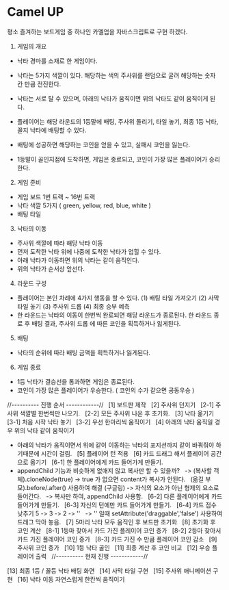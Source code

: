 # Camel UP

평소 즐겨하는 보드게임 중 하나인 카멜업을 자바스크립트로 구현 하겠다.

1. 게임의 개요
  - 낙타 경마를 소재로 한 게임이다.
  - 낙타는 5가지 색깔이 있다. 해당하는 색의 주사위를 랜덤으로 굴려 해당하는 숫자 칸 만큼 전진한다.
  - 낙타는 서로 탈 수 있으며, 아래의 낙타가 움직이면 위의 낙타도 같이 움직이게 된다.
    
  - 플레이어는 해당 라운드의 1등말에 배팅, 주사위 돌리기, 타일 놓기, 최종 1등 낙타, 꼴지 낙타에 배팅할 수 있다. 
  - 배팅에 성공하면 해당하는 코인을 얻을 수 있고, 실패시 코인을 잃는다.
  - 1등말이 골인지점에 도착하면, 게임은 종료되고, 코인이 가장 많은 플레이어가 승리한다.

2. 게임 준비
  - 게임 보드 1번 트랙 ~ 16번 트랙
  - 낙타 색깔 5가지 ( green, yellow, red, blue, white )
  - 배팅 타일 
3. 낙타의 이동
  - 주사위 색깔에 따라 해당 낙타 이동
  - 먼저 도착한 낙타 위에 나중에 도착한 낙타가 업힐 수 있다.
  - 아래 낙타가 이동하면 위의 낙타는 같이 움직인다.
  - 위의 낙타가 순서상 앞선다. 
4. 라운드 구성
  - 플레이어는 본인 차례에 4가지 행동을 할 수 있다.
    (1) 배팅 타일 가져오기
    (2) 사막 타일 놓기
    (3) 주사위 드롭
    (4) 최종 승부 예측
  - 한 라운드는 낙타의 이동이 한번씩 완료되면 해당 라운드가 종료된다.
    한 라운드 종료 후 배팅 결과, 주사위 드롭 에 따른 코인을 획득하거나 잃게된다.   
5. 배팅
  - 낙타의 순위에 따라 배팅 금액을 획득하거나 잃게된다.
6. 게임 종료
  - 1등 낙타가 결승선을 통과하면 게임은 종료된다.
  - 코인이 가장 많은 플레이어가 우승한다. ( 코인의 수가 같으면 공동우승 )

//---------- 진행 순서 ------------// &nbsp;
[1] 보드판 제작 &nbsp;
[2] 주사위 던지기 &nbsp;
  [2-1] 주사위 색깔별 한번씩만 나오기. &nbsp;
  [2-2] 모든 주사위 나온 후 초기화. &nbsp;
[3] 낙타 옮기기 &nbsp;
  [3-1] 처음 시작 낙타 놓기 &nbsp;
  [3-2] 우선 한마리씩 움직이기 &nbsp;
[4] 아래의 낙타 움직일 경우 위의 낙타 같이 움직이기 &nbsp;
  - 아래의 낙타가 움직이면서 위에 같이 이동하는 낙타의 포지션까지 같이 바꿔줘야 하기때문에 시간이 걸림. &nbsp;
[5] 플레이어 턴 적용 &nbsp;
[6] 카드 드래그 해서 플레이어 공간으로 옮기기 &nbsp;
  [6-1] 한 플레이어에게 카드 들어가게 만들기. &nbsp;
  - appendChild 기능과 비슷하게 없애지 않고 복사만 할 수 있을까? &nbsp;
  -> (복사할 객체).cloneNode(true) -> true 가 없으면 content가 복사가 안된다. &nbsp;
    (옮길 부모).before/.after() 사용하여 해결 (구글링) -> 자식의 요소가 아닌 형제의 요소로 들어간다. &nbsp;
  -> 복사만 하여, appendChild 사용함. &nbsp;
  [6-2] 다른 플레이어에게 카드 들어가게 만들기. &nbsp;
  [6-3] 자신의 턴에만 카드 들어가게 만들기. &nbsp;
  [6-4] 카드 점수 낮추기 5 -> 3 -> 2 -> '' &nbsp;
  -> '' 일때 setAttribute('draggable','false') 사용하여 드래그 막아 놓음.   &nbsp;
[7] 5마리 낙타 모두 움직인 후 보드판 초기화  &nbsp;
[8] 초기화 후 코인 계산  &nbsp;
  [8-1] 1등마 찾아서 카드 가진 플레이어 코인 증가  &nbsp;
  [8-2] 2등마 찾아서 카드 가진 플레이어 코인 증가  &nbsp;
  [8-3] 카드 가진 수 만큼 플레이어 코인 감소  &nbsp;
[9] 주사위 코인 증가  &nbsp;
[10] 1등 낙타 골인  &nbsp;
[11] 최종 계산 후 코인 비교  &nbsp;
[12] 우승 플레이어 출력  &nbsp;
//---------- 현재 진행 ------------//  &nbsp;

[13] 최종 1등 / 꼴등 낙타 배팅 화면   &nbsp;
[14] 사막 타일 구현  &nbsp;
[15] 주사위 애니메이션 구현  &nbsp;
[16] 낙타 이동 자연스럽게 한칸씩 움직이기  &nbsp;
